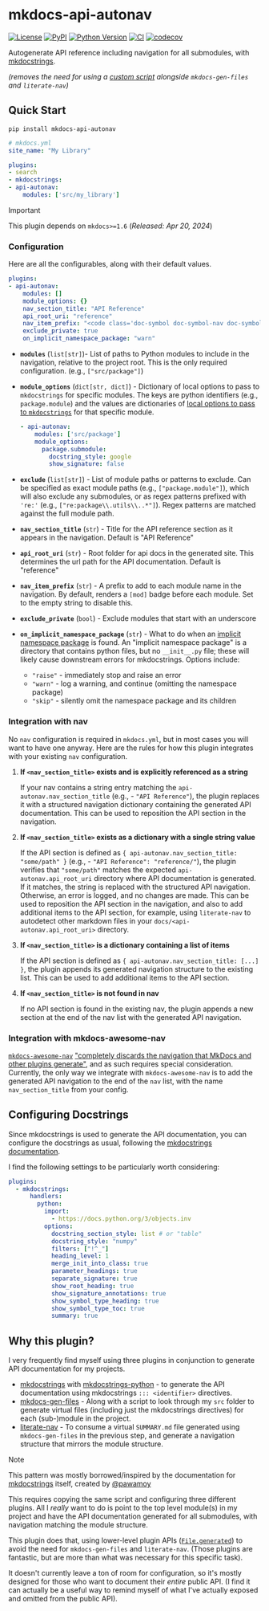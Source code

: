 # mkdocs-api-autonav

[![License](https://img.shields.io/pypi/l/mkdocs-api-autonav.svg?color=green)](https://github.com/tlambert03/mkdocs-api-autonav/raw/main/LICENSE)
[![PyPI](https://img.shields.io/pypi/v/mkdocs-api-autonav.svg?color=green)](https://pypi.org/project/mkdocs-api-autonav)
[![Python Version](https://img.shields.io/pypi/pyversions/mkdocs-api-autonav.svg?color=green)](https://python.org)
[![CI](https://github.com/tlambert03/mkdocs-api-autonav/actions/workflows/ci.yml/badge.svg)](https://github.com/tlambert03/mkdocs-api-autonav/actions/workflows/ci.yml)
[![codecov](https://codecov.io/gh/tlambert03/mkdocs-api-autonav/branch/main/graph/badge.svg)](https://codecov.io/gh/tlambert03/mkdocs-api-autonav)

Autogenerate API reference including navigation for all submodules, with
[mkdocstrings](https://github.com/mkdocstrings/mkdocstrings).

*(removes the need for using a [custom script](#why-this-plugin) alongside `mkdocs-gen-files` and `literate-nav`)*

## Quick Start

```shell
pip install mkdocs-api-autonav
```

```yaml
# mkdocs.yml
site_name: "My Library"

plugins:
- search
- mkdocstrings:
- api-autonav:
    modules: ['src/my_library']
```

> [!IMPORTANT]
> This plugin depends on `mkdocs>=1.6` (*Released: Apr 20, 2024*)

### Configuration

Here are all the configurables, along with their default values.

```yaml
plugins:
- api-autonav:
    modules: []
    module_options: {}
    nav_section_title: "API Reference"
    api_root_uri: "reference"
    nav_item_prefix: "<code class='doc-symbol doc-symbol-nav doc-symbol-module'></code>"
    exclude_private: true
    on_implicit_namespace_package: "warn"
```

- **`modules`** (`list[str]`)- List of paths to Python modules to include in the
  navigation, relative to the project root.  This is the only required
  configuration. (e.g., `["src/package"]`)
- **`module_options`** (`dict[str, dict]`) - Dictionary of local options to pass to
  `mkdocstrings` for specific modules. The keys are python identifiers (e.g.,
  `package.module`) and the values are dictionaries of [local options to pass to
  `mkdocstrings`](https://mkdocstrings.github.io/python/usage/#globallocal-options)
  for that specific module.

  ```yaml
  - api-autonav:
      modules: ['src/package']
      module_options:
        package.submodule:
          docstring_style: google
          show_signature: false
  ```

- **`exclude`** (`list[str]`) - List of module paths or patterns to exclude.
  Can be specified as exact module paths (e.g., `["package.module"]`),
  which will also exclude any submodules, or as regex patterns prefixed with `'re:'`
  (e.g., `["re:package\\.utils\\..*"]`). Regex patterns are matched against the full
  module path.
- **`nav_section_title`** (`str`) - Title for the API reference section as it appears in
  the navigation. Default is "API Reference"
- **`api_root_uri`** (`str`) - Root folder for api docs in the generated site. This
  determines the url path for the API documentation. Default is "reference"
- **`nav_item_prefix`** (`str`) - A prefix to add to each module name in the
  navigation.  By default, renders a `[mod]` badge before each module.
  Set to the empty string to disable this.
- **`exclude_private`** (`bool`) - Exclude modules that start with an underscore
- **`on_implicit_namespace_package`** (`str`) - What to do when an [implicit
  namespace package](https://peps.python.org/pep-0420/) is found. An "implicit
  namespace package" is a directory that contains python files, but no
  `__init__.py` file; these will likely cause downstream errors for mkdocstrings.
  Options include:
    - `"raise"` - immediately stop and raise an error
    - `"warn"` - log a warning, and continue (omitting the namespace package)
    - `"skip"` - silently omit the namespace package and its children

### Integration with nav

No `nav` configuration is required in `mkdocs.yml`, but in most cases you will want to
have one anyway.  Here are the rules for how this plugin integrates with your
existing `nav` configuration.

1. **If `<nav_section_title>` exists and is explicitly referenced as a string**

    If your nav contains a string entry matching the `api-autonav.nav_section_title`
    (e.g., - `"API Reference"`), the plugin replaces it with a structured
    navigation dictionary containing the generated API documentation.  This
    can be used to reposition the API section in the navigation.

1. **If `<nav_section_title>` exists as a dictionary with a single string value**

    If the API section is defined as `{ api-autonav.nav_section_title: "some/path" }`
    (e.g., - `"API Reference": "reference/"`), the plugin verifies that
    `"some/path"` matches the expected `api-autonav.api_root_uri` directory where
    API documentation is generated. If it matches, the string is replaced with
    the structured API navigation. Otherwise, an error is logged, and no changes
    are made.  This can be used to reposition the API section in the navigation,
    and also to add additional items to the API section, for example, using
    `literate-nav` to autodetect other markdown files in your
    `docs/<api-autonav.api_root_uri>` directory.

1. **If `<nav_section_title>` is a dictionary containing a list of items**  

    If the API section is defined as `{ api-autonav.nav_section_title: [...] }`, the plugin
    appends its generated navigation structure to the existing list.  This
    can be used to add additional items to the API section.

1. **If `<nav_section_title>` is not found in nav**  

    If no API section is found in the existing nav, the plugin appends a new
    section at the end of the nav list with the generated API navigation.

### Integration with mkdocs-awesome-nav

[`mkdocs-awesome-nav`](https://lukasgeiter.github.io/mkdocs-awesome-nav/)
["completely discards the navigation that MkDocs and other plugins
generate"](https://lukasgeiter.github.io/mkdocs-awesome-nav/philosophy/), and as
such requires special consideration.  Currently, the only way we integrate with
`mkdocs-awesome-nav` is to add the generated API navigation to the end of the
`nav` list, with the name `nav_section_title` from your config.

## Configuring Docstrings

Since mkdocstrings is used to generate the API documentation, you can configure
the docstrings as usual, following the [mkdocstrings
documentation](https://mkdocstrings.github.io/python/usage/).

I find the following settings to be particularly worth considering:

```yaml
plugins:
  - mkdocstrings:
      handlers:
        python:
          import:
            - https://docs.python.org/3/objects.inv
          options:
            docstring_section_style: list # or "table"
            docstring_style: "numpy"
            filters: ["!^_"]
            heading_level: 1
            merge_init_into_class: true
            parameter_headings: true
            separate_signature: true
            show_root_heading: true
            show_signature_annotations: true
            show_symbol_type_heading: true
            show_symbol_type_toc: true
            summary: true
```

## Why this plugin?

I very frequently find myself using three plugins in conjunction to generate API
documentation for my projects.

- [mkdocstrings](https://github.com/mkdocstrings/mkdocstrings) with
  [mkdocstrings-python](https://github.com/mkdocstrings/python) - to generate
  the API documentation using mkdocstrings `::: <identifier>` directives.
- [mkdocs-gen-files]() - Along with a script to look through my `src` folder to
  generate virtual files (including just the mkdocstrings directives) for each
  (sub-)module in the project.
- [literate-nav]() - To consume a virtual `SUMMARY.md` file generated using
  `mkdocs-gen-files` in the previous step, and generate a navigation structure that
  mirrors the module structure.

> [!NOTE]
> This pattern was mostly borrowed/inspired by the documentation for
> [mkdocstrings](https://github.com/mkdocstrings/mkdocstrings/blob/main/scripts/gen_ref_nav.py)
> itself, created by [@pawamoy](https://github.com/pawamoy)

This requires copying the same script and configuring three different plugins.
All I *really* want to do is point to the top level module(s) in my project
and have the API documentation generated for all submodules, with navigation
matching the module structure.

This plugin does that, using lower-level plugin APIs
([`File.generated`](https://www.mkdocs.org/dev-guide/api/#mkdocs.structure.files.File.generated))
to avoid the need for `mkdocs-gen-files` and `literate-nav`.  (Those plugins are
fantastic, but are more than what was necessary for this specific task).

It doesn't currently leave a ton of room for configuration, so it's mostly
designed for those who want to document their *entire* public API.  (I find
it can actually be a useful way to remind myself of what I've actually
exposed and omitted from the public API).
